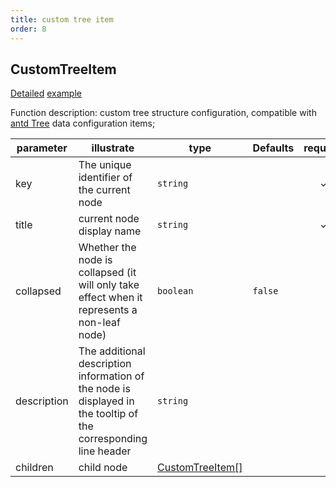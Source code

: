 ```yaml
---
title: custom tree item
order: 8
---
```


## CustomTreeItem

[Detailed](/docs/manual/advanced/custom/category-tree) [example](/s2.antv.vision/zh/examples/custom/custom-tree#custom-tree)

Function description: custom tree structure configuration, compatible with [antd Tree](https://ant.design/components/tree-cn/) data configuration items;

| parameter   | illustrate                                                                                                      | type                                    | Defaults | required |
| ----------- | --------------------------------------------------------------------------------------------------------------- | --------------------------------------- | -------- | :------: |
| key         | The unique identifier of the current node                                                                       | `string`                                |          |     ✓    |
| title       | current node display name                                                                                       | `string`                                |          |     ✓    |
| collapsed   | Whether the node is collapsed (it will only take effect when it represents a non-leaf node)                     | `boolean`                               | `false`  |          |
| description | The additional description information of the node is displayed in the tooltip of the corresponding line header | `string`                                |          |          |
| children    | child node                                                                                                      | [CustomTreeItem\[\]](#custom-tree-item) |          |          |
